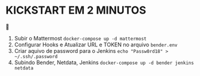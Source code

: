 # KICKSTART EM 2 MINUTOS  
:rocket:  
1.  Subir o Mattermost `docker-compose up -d mattermost`  
2.  Configurar Hooks e Atualizar URL e TOKEN no arquivo `bender.env`  
3.  Criar aquivo de password para o Jenkins `echo "Passw0rd18" > ~/.ssh/.password`
4.  Subindo Bender, Netdata, Jenkins `docker-compose up -d bender jenkins netdata`